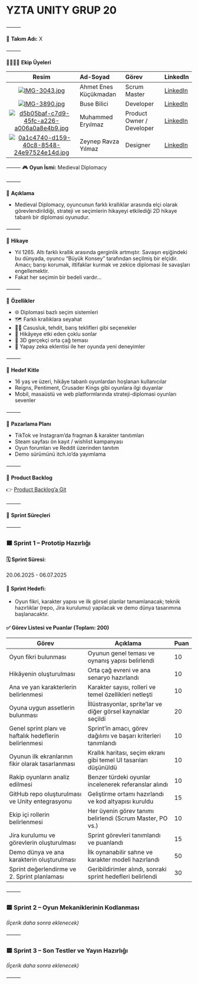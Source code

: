 # YZTA UNITY GRUP 20

⸻

👥 **Takım Adı:** X

⸻

👨‍👩‍👧‍👦 **Ekip Üyeleri**

| Resim | Ad-Soyad | Görev | LinkedIn |
|:-----:|:---------|:------|:---------|
| [![IMG-3043.jpg](https://i.postimg.cc/7PpSpGL3/IMG-3043.jpg)](https://postimg.cc/9zY49fZ0) | Ahmet Enes Küçükmadan | Scrum Master | [LinkedIn](https://www.linkedin.com/in/ahmeteneskucukmadan)|
| [![IMG-3890.jpg](https://i.postimg.cc/kGG3KJZs/IMG-3890.jpg)](https://postimg.cc/DJ9MKT74) | Buse Bilici | Developer | [LinkedIn](https://www.linkedin.com/in/buse-bilici-27ab77284)|
| [![d5b05baf-c7d9-45fc-a226-a006a0a8e4b9.jpg](https://i.postimg.cc/5yh7yfM6/d5b05baf-c7d9-45fc-a226-a006a0a8e4b9.jpg)](https://postimg.cc/y3TXr4xH) | Muhammed Eryılmaz | Product Owner / Developer | [LinkedIn](https://www.linkedin.com/in/muhery%C4%B1lmaz?utm_source=share&utm_campaign=share_via&utm_content=profile&utm_medium=android_app)|
| [![0a1c4740-d159-40c8-8548-24e97524e14d.jpg](https://i.postimg.cc/ZYwJRggj/0a1c4740-d159-40c8-8548-24e97524e14d.jpg)](https://postimg.cc/F1kMCPhJ)| Zeynep Ravza Yılmaz | Designer | [LinkedIn](https://www.linkedin.com/in/zeynep-ravza-y%C4%B1lmaz-b578a82a1?utm_source=share&utm_campaign=share_via&utm_content=profile&utm_medium=android_app)|

⸻
 🎮 **Oyun İsmi:** Medieval Diplomacy

⸻

🧠 **Açıklama**

- Medieval Diplomacy, oyuncunun farklı krallıklar arasında elçi olarak görevlendirildiği, strateji ve seçimlerin hikayeyi etkilediği 2D hikaye tabanlı bir diplomasi oyunudur.

⸻

📖 **Hikaye**

- Yıl 1265. Altı farklı krallık arasında gerginlik artmıştır. Savaşın eşiğindeki bu dünyada, oyuncu “Büyük Konsey” tarafından seçilmiş bir elçidir. Amacı; barışı korumak, ittifaklar kurmak ve zekice diplomasi ile savaşları engellemektir.  
- Fakat her seçimin bir bedeli vardır…

⸻

🧩 **Özellikler**

- 🌐 Diplomasi bazlı seçim sistemleri  
- 🗺️ Farklı krallıklara seyahat  
- 🕵️‍♂️ Casusluk, tehdit, barış teklifleri gibi seçenekler  
- 📜 Hikâyeye etki eden çoklu sonlar  
- 🎨 3D gerçekçi orta çağ teması  
- 🤖 Yapay zeka eklentisi ile her oyunda yeni deneyimler

⸻

🎯 **Hedef Kitle**

- 16 yaş ve üzeri, hikâye tabanlı oyunlardan hoşlanan kullanıcılar  
- Reigns, Pentiment, Crusader Kings gibi oyunlara ilgi duyanlar  
- Mobil, masaüstü ve web platformlarında strateji-diplomasi oyunları sevenler

⸻

📢 **Pazarlama Planı**

- TikTok ve Instagram’da fragman & karakter tanıtımları  
- Steam sayfası ön kayıt / wishlist kampanyası  
- Oyun forumları ve Reddit üzerinden tanıtım  
- Demo sürümünü itch.io’da yayımlama

⸻

📂 **Product Backlog**

👉 [Product Backlog’a Git](https://akademigrup20.atlassian.net/jira/core/projects/YG20/summary?atlOrigin=eyJwIjoiaiIsImkiOiJDRkQyN0EzRjFCNEU0QzQ4ODJGNTk1QzMwOEQxNDI3NSJ9)

⸻

🚀 **Sprint Süreçleri**

⸻

### 🟩 Sprint 1 – Prototip Hazırlığı

#### 🗓️ Sprint Süresi:
20.06.2025 - 06.07.2025

#### 🎯 Sprint Hedefi:
- Oyun fikri, karakter yapısı ve ilk görsel planlar tamamlanacak; teknik hazırlıklar (repo, Jira kurulumu) yapılacak ve demo dünya tasarımına başlanacaktır.

#### ✅ Görev Listesi ve Puanlar (Toplam: 200)

| Görev | Açıklama | Puan |
|-------|----------|------|
| Oyun fikri bulunması | Oyunun genel teması ve oynanış yapısı belirlendi | 10 |
| Hikâyenin oluşturulması | Orta çağ evreni ve ana senaryo hazırlandı | 10 |
| Ana ve yan karakterlerin belirlenmesi | Karakter sayısı, rolleri ve temel özellikleri netleşti | 10 |
| Oyuna uygun assetlerin bulunması | İllüstrasyonlar, sprite’lar ve diğer görsel kaynaklar seçildi | 20 |
| Genel sprint planı ve haftalık hedeflerin belirlenmesi | Sprint’in amacı, görev dağılımı ve başarı kriterleri tanımlandı | 10 |
| Oyunun ilk ekranlarının fikir olarak tasarlanması | Krallık haritası, seçim ekranı gibi temel UI tasarıları düşünüldü | 10 |
| Rakip oyunların analiz edilmesi | Benzer türdeki oyunlar incelenerek referanslar alındı | 10 |
| GitHub repo oluşturulması ve Unity entegrasyonu | Geliştirme ortamı hazırlandı ve kod altyapısı kuruldu | 15 |
| Ekip içi rollerin belirlenmesi | Her üyenin görev tanımı belirlendi (Scrum Master, PO vs.) | 10 |
| Jira kurulumu ve görevlerin oluşturulması | Sprint görevleri tanımlandı ve puanlandı | 15 |
| Demo dünya ve ana karakterin oluşturulması | İlk oynanabilir sahne ve karakter modeli hazırlandı | 50 |
| Sprint değerlendirme ve 2. Sprint planlaması | Geribildirimler alındı, sonraki sprint hedefleri belirlendi | 30 |

⸻

### 🟨 Sprint 2 – Oyun Mekaniklerinin Kodlanması  
_(İçerik daha sonra eklenecek)_

⸻

### 🟨 Sprint 3 – Son Testler ve Yayın Hazırlığı  
_(İçerik daha sonra eklenecek)_

⸻
